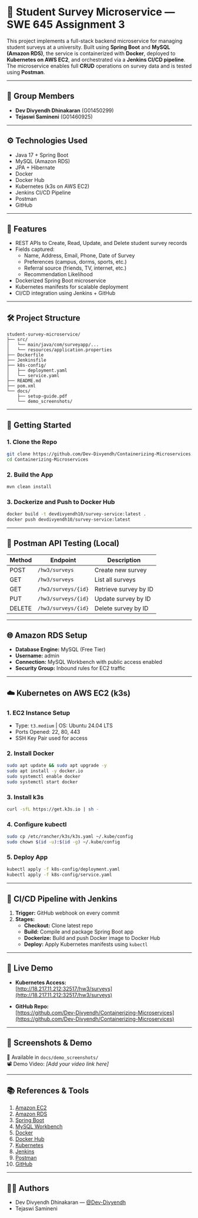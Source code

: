 # 🧾 Student Survey Microservice — SWE 645 Assignment 3

This project implements a full-stack backend microservice for managing student surveys at a university. Built using **Spring Boot** and **MySQL (Amazon RDS)**, the service is containerized with **Docker**, deployed to **Kubernetes on AWS EC2**, and orchestrated via a **Jenkins CI/CD pipeline**. The microservice enables full **CRUD** operations on survey data and is tested using **Postman**.

---

## 👥 Group Members

- **Dev Divyendh Dhinakaran** (G01450299)
- **Tejaswi Samineni** (G01460925)

---

## ⚙️ Technologies Used

- Java 17 + Spring Boot
- MySQL (Amazon RDS)
- JPA + Hibernate
- Docker
- Docker Hub
- Kubernetes (k3s on AWS EC2)
- Jenkins CI/CD Pipeline
- Postman
- GitHub

---

## 📌 Features

- REST APIs to Create, Read, Update, and Delete student survey records
- Fields captured:
  - Name, Address, Email, Phone, Date of Survey
  - Preferences (campus, dorms, sports, etc.)
  - Referral source (friends, TV, internet, etc.)
  - Recommendation Likelihood
- Dockerized Spring Boot microservice
- Kubernetes manifests for scalable deployment
- CI/CD integration using Jenkins + GitHub

---

## 🛠️ Project Structure

```
student-survey-microservice/
├── src/
│   └── main/java/com/surveyapp/...
│   └── resources/application.properties
├── Dockerfile
├── Jenkinsfile
├── k8s-config/
│   ├── deployment.yaml
│   └── service.yaml
├── README.md
├── pom.xml
└── docs/
    ├── setup-guide.pdf
    └── demo_screenshots/
```

---

## 🚀 Getting Started

### 1. Clone the Repo

```bash
git clone https://github.com/Dev-Divyendh/Containerizing-Microservices.git
cd Containerizing-Microservices
```

### 2. Build the App

```bash
mvn clean install
```

### 3. Dockerize and Push to Docker Hub

```bash
docker build -t devdivyendh10/survey-service:latest .
docker push devdivyendh10/survey-service:latest
```

---

## 🧪 Postman API Testing (Local)

| Method | Endpoint                       | Description            |
|--------|--------------------------------|------------------------|
| POST   | `/hw3/surveys`                 | Create new survey      |
| GET    | `/hw3/surveys`                 | List all surveys       |
| GET    | `/hw3/surveys/{id}`            | Retrieve survey by ID  |
| PUT    | `/hw3/surveys/{id}`            | Update survey by ID    |
| DELETE | `/hw3/surveys/{id}`            | Delete survey by ID    |

---

## 🌐 Amazon RDS Setup

- **Database Engine:** MySQL (Free Tier)
- **Username:** admin
- **Connection:** MySQL Workbench with public access enabled
- **Security Group:** Inbound rules for EC2 traffic

---

## ☁️ Kubernetes on AWS EC2 (k3s)

### 1. EC2 Instance Setup

- Type: `t3.medium` | OS: Ubuntu 24.04 LTS
- Ports Opened: 22, 80, 443
- SSH Key Pair used for access

### 2. Install Docker

```bash
sudo apt update && sudo apt upgrade -y
sudo apt install -y docker.io
sudo systemctl enable docker
sudo systemctl start docker
```

### 3. Install k3s

```bash
curl -sfL https://get.k3s.io | sh -
```

### 4. Configure kubectl

```bash
sudo cp /etc/rancher/k3s/k3s.yaml ~/.kube/config
sudo chown $(id -u):$(id -g) ~/.kube/config
```

### 5. Deploy App

```bash
kubectl apply -f k8s-config/deployment.yaml
kubectl apply -f k8s-config/service.yaml
```

---

## 🔁 CI/CD Pipeline with Jenkins

1. **Trigger:** GitHub webhook on every commit
2. **Stages:**
   - **Checkout:** Clone latest repo
   - **Build:** Compile and package Spring Boot app
   - **Dockerize:** Build and push Docker image to Docker Hub
   - **Deploy:** Apply Kubernetes manifests using `kubectl`

---

## 🔗 Live Demo

- **Kubernetes Access:**  
  [http://18.217.11.212:32517/hw3/surveys](http://18.217.11.212:32517/hw3/surveys)

- **GitHub Repo:**  
  [https://github.com/Dev-Divyendh/Containerizing-Microservices](https://github.com/Dev-Divyendh/Containerizing-Microservices)

---

## 📸 Screenshots & Demo

📁 Available in `docs/demo_screenshots/`  
📽️ Demo Video: *[Add your video link here]*

---

## 📚 References & Tools

1. [Amazon EC2](https://aws.amazon.com/ec2)
2. [Amazon RDS](https://aws.amazon.com/rds)
3. [Spring Boot](https://spring.io/projects/spring-boot)
4. [MySQL Workbench](https://www.mysql.com/products/workbench/)
5. [Docker](https://www.docker.com/)
6. [Docker Hub](https://hub.docker.com/)
7. [Kubernetes](https://kubernetes.io/)
8. [Jenkins](https://www.jenkins.io/)
9. [Postman](https://www.postman.com/)
10. [GitHub](https://github.com/)

---

## 👨‍💻 Authors

- Dev Divyendh Dhinakaran — [@Dev-Divyendh](https://github.com/Dev-Divyendh)  
- Tejaswi Samineni
